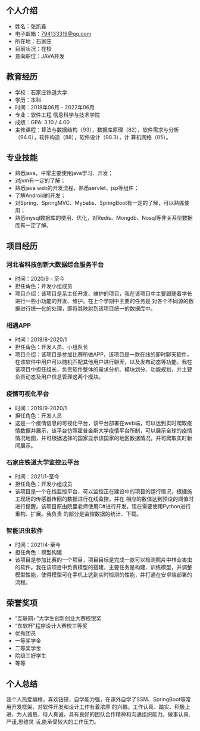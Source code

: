 ## 个人介绍
* 姓名：张凯鑫
* 电子邮箱：794133319@qq.com
* 所在地：石家庄
* 目前状况：在校
* 意向职位：JAVA开发
## 教育经历
* 学校：石家庄铁道大学
* 学历：本科
* 时间：2018年06月 - 2022年06月
* 专业：软件工程  信息科学与技术学院
* 成绩：GPA: 3.10 / 4.00
* 主修课程：算法与数据结构（93），数据库原理（82），软件需求与分析（94.6），软件构造（88），软件设计（98.3），计 算机网络（85）。
## 专业技能
* 熟悉java，平常主要使用java学习、开发； 
* 对jvm有一定的了解； 
* 熟悉java web的开发流程，熟悉servlet、jsp等组件； 
* 了解Android的开发； 
* 对Spring、SpringMVC、Mybatis、SpringBoot有一定的了解，可以熟练使用； 
* 熟悉mysql数据库的使用、优化，对Redis、Mongdb、Nosql等非关系型数据库有一定了解。
## 项目经历
### 河北省科技创新大数据综合服务平台
* 时间：2020/9 - 至今
* 担任角色：开发小组成员
* 项目介绍：该项目是系主任开发、维护的项目，我在该项目中主要跟随着学长进行一些小功能的开发、维护。在上个学期中主要的任务是 对各个不同源的数据进行统一化的处理，即将其映射到该项目统一的数据库中。
### 相遇APP
* 时间：2019/8-2020/1
* 担任角色：开发人员、小组队长
* 项目介绍：该项目是参加比赛所做APP，该项目是一款在线的即时聊天软件，在该软件中用户可以随机匹配其他用户进行聊天，以及发布动态等功能。我在该项目中担任组长，负责软件整体的需求分析、模块划分、功能规划，并主要负责动态及用户信息管理这两个模块。
### 疫情可视化平台
* 时间：2019/9-2020/1
* 担任角色：开发人员
* 这是一个疫情信息的可视化平台，该平台部署在web端，可以达到实时爬取疫情数据并展示，该平台仿照霍普金斯大学疫情平台所制，可以展示全球的疫情情况地图，并可根据选择的国家显示该国家的地区数据情况，并可爬取实时新闻展示。
### 石家庄铁道大学监控云平台
* 时间：2021/1-至今
* 担任角色：开发小组成员
* 该项目是一个在线监控平台，可以监控正在建设中的项目的运行情况，根据施工现场的传感器传回的数据进行在线监控，并在 相应的数值达到预设的阈值时进行提醒。该项目原由院里老师使用C#进行开发，现在需要使用Python进行重构、扩展。我负责 的部分是监控数据的统计、下载。
### 智能识虫软件
* 时间：2021/4-至今
* 担任角色：模型构建
* 该项目是参加比赛的一个项目，项目目标是完成一款可以检测照片中林业害虫的软件。我在该项目中负责模型的搭建，主要任务是构建、训练模型，并调整模型性能，使得模型可在手机上达到实时检测的性能，并打通在安卓端部署的流程。
## 荣誉奖项
* “互联网+”大学生创新创业大赛校银奖
* “东软杯”程序设计大赛校三等奖
* 优秀团员
* 一等奖学金
* 二等奖学金
* 院级三好学生
* 等等
## 个人总结
我个人热爱编程，喜欢钻研，自学能力强，在课外自学了SSM、SpringBoot等常用开发框架，对软件开发和设计工作有着浓厚 的兴趣。工作认真、踏实、积极上进，为人诚恳，待人真诚，具有良好的团队合作精神和沟通组织能力。做事认真,严谨,思维灵 活,能承受较大的工作压力。
